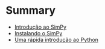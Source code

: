 # Summary

* [Introdução ao SimPy](introducao_ao_simpy.md)
* [Instalando o SimPy](instalando_o_simpy.md)
* [Uma rápida introdução ao Python](introducao_ao_python.md)

